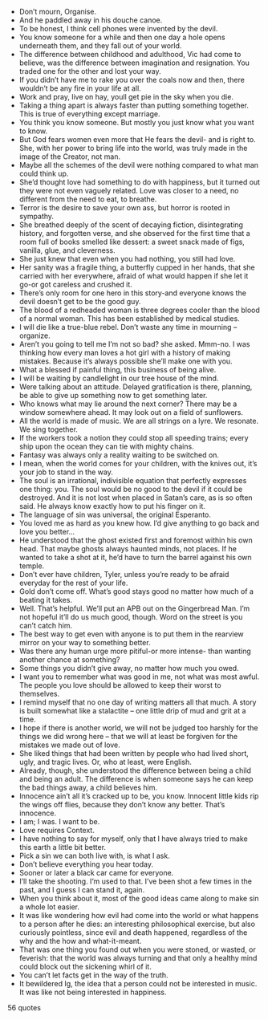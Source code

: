  - Don’t mourn, Organise.
 - And he paddled away in his douche canoe.
 - To be honest, I think cell phones were invented by the devil.
 - You know someone for a while and then one day a hole opens underneath them, and they fall out of your world.
 - The difference between childhood and adulthood, Vic had come to believe, was the difference between imagination and resignation. You traded one for the other and lost your way.
 - If you didn’t have me to rake you over the coals now and then, there wouldn’t be any fire in your life at all.
 - Work and pray, live on hay, youll get pie in the sky when you die.
 - Taking a thing apart is always faster than putting something together. This is true of everything except marriage.
 - You think you know someone. But mostly you just know what you want to know.
 - But God fears women even more that He fears the devil- and is right to. She, with her power to bring life into the world, was truly made in the image of the Creator, not man.
 - Maybe all the schemes of the devil were nothing compared to what man could think up.
 - She’d thought love had something to do with happiness, but it turned out they were not even vaguely related. Love was closer to a need, no different from the need to eat, to breathe.
 - Terror is the desire to save your own ass, but horror is rooted in sympathy.
 - She breathed deeply of the scent of decaying fiction, disintegrating history, and forgotten verse, and she observed for the first time that a room full of books smelled like dessert: a sweet snack made of figs, vanilla, glue, and cleverness.
 - She just knew that even when you had nothing, you still had love.
 - Her sanity was a fragile thing, a butterfly cupped in her hands, that she carried with her everywhere, afraid of what would happen if she let it go-or got careless and crushed it.
 - There’s only room for one hero in this story-and everyone knows the devil doesn’t get to be the good guy.
 - The blood of a redheaded woman is three degrees cooler than the blood of a normal woman. This has been established by medical studies.
 - I will die like a true-blue rebel. Don’t waste any time in mourning – organize.
 - Aren’t you going to tell me I’m not so bad? she asked. Mmm-no. I was thinking how every man loves a hot girl with a history of making mistakes. Because it’s always possible she’ll make one with you.
 - What a blessed if painful thing, this business of being alive.
 - I will be waiting by candlelight in our tree house of the mind.
 - Were talking about an attitude. Delayed gratification is there, planning, be able to give up something now to get something later.
 - Who knows what may lie around the next corner? There may be a window somewhere ahead. It may look out on a field of sunflowers.
 - All the world is made of music. We are all strings on a lyre. We resonate. We sing together.
 - If the workers took a notion they could stop all speeding trains; every ship upon the ocean they can tie with mighty chains.
 - Fantasy was always only a reality waiting to be switched on.
 - I mean, when the world comes for your children, with the knives out, it’s your job to stand in the way.
 - The soul is an irrational, indivisible equation that perfectly expresses one thing: you. The soul would be no good to the devil if it could be destroyed. And it is not lost when placed in Satan’s care, as is so often said. He always know exactly how to put his finger on it.
 - The language of sin was universal, the original Esperanto.
 - You loved me as hard as you knew how. I’d give anything to go back and love you better...
 - He understood that the ghost existed first and foremost within his own head. That maybe ghosts always haunted minds, not places. If he wanted to take a shot at it, he’d have to turn the barrel against his own temple.
 - Don’t ever have children, Tyler, unless you’re ready to be afraid everyday for the rest of your life.
 - Gold don’t come off. What’s good stays good no matter how much of a beating it takes.
 - Well. That’s helpful. We’ll put an APB out on the Gingerbread Man. I’m not hopeful it’ll do us much good, though. Word on the street is you can’t catch him.
 - The best way to get even with anyone is to put them in the rearview mirror on your way to something better.
 - Was there any human urge more pitiful-or more intense- than wanting another chance at something?
 - Some things you didn’t give away, no matter how much you owed.
 - I want you to remember what was good in me, not what was most awful. The people you love should be allowed to keep their worst to themselves.
 - I remind myself that no one day of writing matters all that much. A story is built somewhat like a stalactite – one little drip of mud and grit at a time.
 - I hope if there is another world, we will not be judged too harshly for the things we did wrong here – that we will at least be forgiven for the mistakes we made out of love.
 - She liked things that had been written by people who had lived short, ugly, and tragic lives. Or, who at least, were English.
 - Already, though, she understood the difference between being a child and being an adult. The difference is when someone says he can keep the bad things away, a child believes him.
 - Innocence ain’t all it’s cracked up to be, you know. Innocent little kids rip the wings off flies, because they don’t know any better. That’s innocence.
 - I am; I was. I want to be.
 - Love requires Context.
 - I have nothing to say for myself, only that I have always tried to make this earth a little bit better.
 - Pick a sin we can both live with, is what I ask.
 - Don’t believe everything you hear today.
 - Sooner or later a black car came for everyone.
 - I’ll take the shooting. I’m used to that. I’ve been shot a few times in the past, and I guess I can stand it, again.
 - When you think about it, most of the good ideas came along to make sin a whole lot easier.
 - It was like wondering how evil had come into the world or what happens to a person after he dies: an interesting philosophical exercise, but also curiously pointless, since evil and death happened, regardless of the why and the how and what-it-meant.
 - That was one thing you found out when you were stoned, or wasted, or feverish: that the world was always turning and that only a healthy mind could block out the sickening whirl of it.
 - You can’t let facts get in the way of the truth.
 - It bewildered Ig, the idea that a person could not be interested in music. It was like not being interested in happiness.

56 quotes